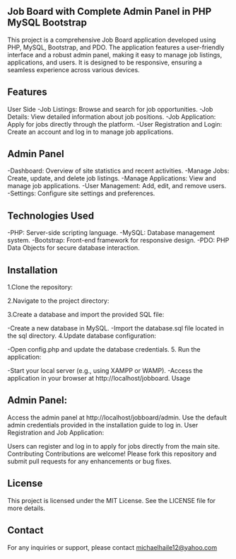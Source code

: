 ## Job Board with Complete Admin Panel in PHP MySQL Bootstrap
This project is a comprehensive Job Board application developed using PHP, MySQL, Bootstrap, and PDO. The application features a user-friendly interface and a robust admin panel, making it easy to manage job listings, applications, and users. It is designed to be responsive, ensuring a seamless experience across various devices.

## Features
  User Side
-Job Listings: Browse and search for job opportunities.
-Job Details: View detailed information about job positions.
-Job Application: Apply for jobs directly through the platform.
-User Registration and Login: Create an account and log in to manage job applications.
## Admin Panel
-Dashboard: Overview of site statistics and recent activities.
-Manage Jobs: Create, update, and delete job listings.
-Manage Applications: View and manage job applications.
-User Management: Add, edit, and remove users.
-Settings: Configure site settings and preferences.
## Technologies Used
-PHP: Server-side scripting language.
-MySQL: Database management system.
-Bootstrap: Front-end framework for responsive design.
-PDO: PHP Data Objects for secure database interaction.

## Installation
1.Clone the repository:

2.Navigate to the project directory:

3.Create a database and import the provided SQL file:

-Create a new database in MySQL.
-Import the database.sql file located in the sql directory.
4.Update database configuration:

-Open config.php and update the database credentials.
5. Run the application:

-Start your local server (e.g., using XAMPP or WAMP).
-Access the application in your browser at http://localhost/jobboard.
Usage
## Admin Panel:

Access the admin panel at http://localhost/jobboard/admin.
Use the default admin credentials provided in the installation guide to log in.
User Registration and Job Application:

Users can register and log in to apply for jobs directly from the main site.
Contributing
Contributions are welcome! Please fork this repository and submit pull requests for any enhancements or bug fixes.

## License
This project is licensed under the MIT License. See the LICENSE file for more details.

## Contact
For any inquiries or support, please contact  michaelhaile12@yahoo.com
